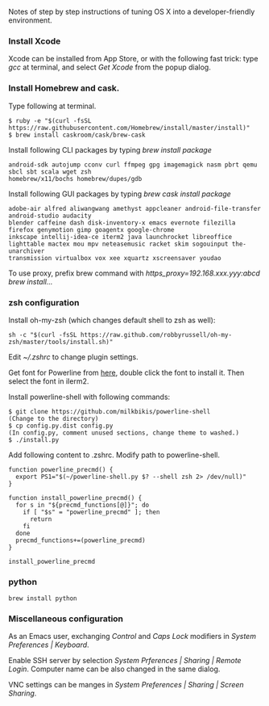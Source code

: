 Notes of step by step instructions of tuning OS X into a developer-friendly environment.

### Install Xcode

Xcode can be installed from App Store, or with the following fast
trick: type *gcc* at terminal, and select *Get Xcode* from the popup
dialog.

### Install Homebrew and cask.

Type following at terminal.

    $ ruby -e "$(curl -fsSL https://raw.githubusercontent.com/Homebrew/install/master/install)"
    $ brew install caskroom/cask/brew-cask


Install following CLI packages by typing *brew install package*

    android-sdk autojump cconv curl ffmpeg gpg imagemagick nasm pbrt qemu sbcl sbt scala wget zsh
    homebrew/x11/bochs homebrew/dupes/gdb

Install following GUI packages by typing *brew cask install package*

    adobe-air alfred aliwangwang amethyst appcleaner android-file-transfer android-studio audacity
    blender caffeine dash disk-inventory-x emacs evernote filezilla firefox genymotion gimp goagentx google-chrome
    inkscape intellij-idea-ce iterm2 java launchrocket libreoffice
    lighttable mactex mou mpv neteasemusic racket skim sogouinput the-unarchiver
    transmission virtualbox vox xee xquartz xscreensaver youdao

To use proxy, prefix brew command with *https_proxy=192.168.xxx.yyy:abcd brew install...*

### zsh configuration

Install oh-my-zsh (which changes default shell to zsh as well):

    sh -c "$(curl -fsSL https://raw.github.com/robbyrussell/oh-my-zsh/master/tools/install.sh)"

Edit *~/.zshrc* to change plugin settings.

Get font for Powerline from [here](https://github.com/supermarin/powerline-fonts/blob/bfcb152306902c09b62be6e4a5eec7763e46d62d/Monaco/Monaco%20for%20Powerline.otf), double click the font to install it. Then select the font in iIerm2.

Install powerline-shell with following commands:

    $ git clone https://github.com/milkbikis/powerline-shell
    (Change to the directory)
    $ cp config.py.dist config.py
    (In config.py, comment unused sections, change theme to washed.)
    $ ./install.py

Add following content to .zshrc. Modify path to powerline-shell.

    function powerline_precmd() {
      export PS1="$(~/powerline-shell.py $? --shell zsh 2> /dev/null)"
    }

    function install_powerline_precmd() {
      for s in "${precmd_functions[@]}"; do
        if [ "$s" = "powerline_precmd" ]; then
          return
        fi
      done
      precmd_functions+=(powerline_precmd)
    }

    install_powerline_precmd

### python

    brew install python

### Miscellaneous configuration

As an Emacs user, exchanging *Control* and *Caps Lock* modifiers in
*System Preferences | Keyboard*.

Enable SSH server by selection *System Prferences | Sharing | Remote
Login*. Computer name can be also changed in the same dialog.

VNC settings can be manges in *System Preferences | Sharing | Screen
Sharing*.
